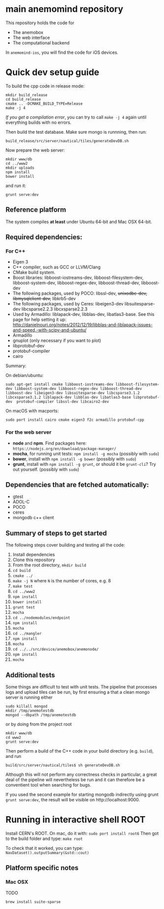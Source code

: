 # main anemomind repository
This repository holds the code for 
  * The anemobox
  * The web interface
  * The computational backend

In ```anemomind-ios```, you will find the code for iOS devices.

# Quick dev setup guide
To build the cpp code in release mode:
```
mkdir build_release
cd build_release
cmake .. -DCMAKE_BUILD_TYPE=Release
make -j 4
```
*If you get a compilation error*, you can try to call ```make -j 4``` again until everything builds with no errors.

Then build the test database. Make sure mongo is runnning, then run:
```
build_release/src/server/nautical/tiles/generateDevDB.sh
```
Now prepare the web server:
```
mkdir www/db
cd ../www2
mkdir uploads
npm install
bower install
```
and run it:

```
grunt serve:dev
```

## Reference platform
The system compiles **at least** under Ubuntu 64-bit and Mac OSX 64-bit.

## Required dependencies:
### For C++
  * Eigen 3
  * C++ compiler, such as GCC or LLVM/Clang
  * CMake build system.
  * Boost libraries: libboost-iostreams-dev, libboost-filesystem-dev, libboost-system-dev, libboost-regex-dev,
    libboost-thread-dev, libboost-dev
  * The following packages, used by POCO:
    libssl-dev, ~~unixodbc-dev, libmysqlclient-dev,~~ libkrb5-dev
  * The following packages, used by Ceres: libeigen3-dev libsuitesparse-dev libcsparse2.2.3 libcxsparse2.2.3
  * Used by Armadillo: liblapack-dev, libblas-dev, libatlas3-base. See this page for help setting it up:
    http://danielnouri.org/notes/2012/12/19/libblas-and-liblapack-issues-and-speed,-with-scipy-and-ubuntu/
  * Armadillo
  * gnuplot (only necessary if you want to plot)
  * libprotobuf-dev
  * protobuf-compiler
  * cairo


Summary:

On debian/ubuntu:

    sudo apt-get install cmake libboost-iostreams-dev libboost-filesystem-dev libboost-system-dev libboost-regex-dev libboost-thread-dev libboost-dev libeigen3-dev libsuitesparse-dev libcsparse3.1.2 libcxsparse3.1.2 liblapack-dev libblas-dev libatlas3-base libprotobuf-dev  protobuf-compiler libssl-dev libcairo2-dev

On macOS with macports:

    sudo port install cairo cmake eigen3 f2c armadillo protobuf-cpp

### For the web server
  * **node** and **npm**. Find packages here: ```https://nodejs.org/en/download/package-manager/```
  * **mocha**, for running unit tests: ```npm install -g mocha``` (possibly with ```sudo```)
  * **bower**, install with ```npm install -g bower``` (possibly with ```sudo```)
  * **grunt**, install with ```npm install -g grunt```, or should it be ```grunt-cli```? Try out yourself. (possibly with ```sudo```)

## Dependencies that are fetched automatically:
  * gtest
  * ADOL-C
  * POCO
  * ceres
  * mongodb c++ client

## Summary of steps to get started
The following steps cover building and testing all the code:
  1. Install dependencies
  2. Clone this repository
  3. From the root directory,
     ```mkdir build```
  4. ```cd build```
  5. ```cmake ../```
  6. ```make -j N```
     where ```N``` is the number of cores, e.g. 8
  7. ```make test```
  8. ```cd ../www2```
  9. ```npm install```
  10. ```bower install```
  11. ```grunt test```
  12. ```mocha```
  13. ```cd ../nodemodules/endpoint```
  14. ```npm install```
  15. ```mocha```
  16. ```cd ../mangler```
  17. ```npm install```
  18. ```mocha```
  19. ```cd ../../src/device/anemobox/anemonode/```
  20. ```npm install```
  21. ```mocha```

## Additional tests
Some things are difficult to test with unit tests. The pipeline that 
processes logs and upload tiles can be run, by first ensuring a that
a clean mongo server is running either
```
sudo killall mongod
mkdir /tmp/anemotestdb
mongod --dbpath /tmp/anemotestdb
```
or by doing from the project root
```
mkdir www/db
cd www2
grunt serve:dev
```

Then perform a build of the C++ code in your build directory (e.g. ```build```),
and run 
```
build/src/server/nautical/tiles$ sh generateDevDB.sh
```
Although this will not perform any correctness checks in particular, a great deal of the pipeline will nevertheless be run and it can therefore be a conventient tool when searching for bugs.

If you used the second example for starting mongodb indirectly using grunt ```grunt serve:dev```, the result will be visible on http://localhost:9000.


# Running in interactive shell ROOT

Install CERN's ROOT. On mac, do it with: ```sudo port install root6```
Then got to the build folder and type:
```make root```

To check that it worked, you can type:
```NavDataset().outputSummary(&std::cout)```

## Platform specific notes

### Mac OSX

TODO

```
brew install suite-sparse
```
